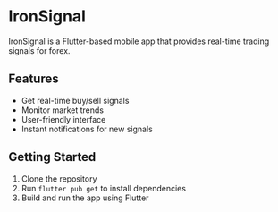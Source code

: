 # IronSignal

IronSignal is a Flutter-based mobile app that provides real-time trading signals for forex.

## Features

- Get real-time buy/sell signals
- Monitor market trends
- User-friendly interface
- Instant notifications for new signals

## Getting Started

1. Clone the repository
2. Run `flutter pub get` to install dependencies
3. Build and run the app using Flutter